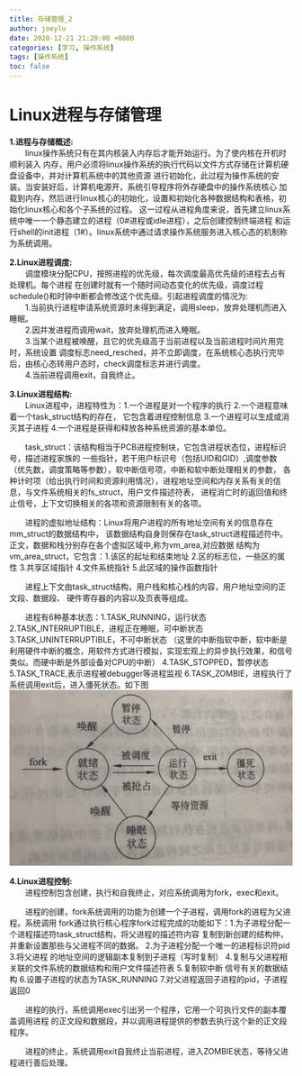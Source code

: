 ```yaml
---
title: 存储管理_2
author: joeylu
date: 2020-12-21 21:20:00 +0800
categories: [学习, 操作系统]
tags: [操作系统]
toc: false
---
```

# Linux进程与存储管理
**1.进程与存储概述:**  
&ensp;&ensp;&ensp;&ensp;linux操作系统只有在其内核装入内存后才能开始运行。为了使内核在开机时顺利装入
内存，用户必须将linux操作系统的执行代码以文件方式存储在计算机硬盘设备中，并对计算机系统中的其他资源
进行初始化，此过程为操作系统的安装。当安装好后，计算机电源开，系统引导程序将外存硬盘中的操作系统核心
加载到内存，然后进行linux核心的初始化，设置和初始化各种数据结构和表格，初始化linux核心和各个子系统的过程。
这一过程从进程角度来说，首先建立linux系统中唯一一个静态建立的进程（0#进程或idle进程），之后创建控制终端进程
和运行shell的init进程（1#）。linux系统中通过请求操作系统服务进入核心态的机制称为系统调用。  
  
**2.Linux进程调度:**  
&ensp;&ensp;&ensp;&ensp;调度模块分配CPU，按照进程的优先级，每次调度最高优先级的进程去占有处理机。每个进程
在创建时就有一个随时间动态变化的优先级，调度过程schedule()和时钟中断都会修改这个优先级。引起进程调度的情况为:  
&ensp;&ensp;&ensp;&ensp;1.当前执行进程申请系统资源时未得到满足，调用sleep，放弃处理机而进入睡眠。  
&ensp;&ensp;&ensp;&ensp;2.因并发进程而调用wait，放弃处理机而进入睡眠。  
&ensp;&ensp;&ensp;&ensp;3.当某个进程被唤醒，且它的优先级高于当前进程以及当前进程时间片用完时，系统设置
调度标志need_resched，并不立即调度，在系统核心态执行完毕后，由核心态转用户态时，check调度标志并进行调度。  
&ensp;&ensp;&ensp;&ensp;4.当前进程调用exit，自我终止。  
  
**3.Linux进程结构:**  
&ensp;&ensp;&ensp;&ensp;Linux进程中，进程特性为：1.一个进程是对一个程序的执行 2.一个进程意味着一个task_struct结构的存在，
它包含着进程控制信息 3.一个进程可以生成或消灭其子进程 4.一个进程是获得和释放各种系统资源的基本单位。  
  
&ensp;&ensp;&ensp;&ensp;task_struct：该结构相当于PCB进程控制块，它包含进程状态位，进程标识号，描述进程家族的
一些指针，若干用户标识号（包括UID和GID）,调度参数（优先数，调度策略等参数），软中断信号项，中断和软中断处理相关的参数，
各种计时项（给出执行时间和资源利用情况），进程地址空间和内存关系有关的信息，与文件系统相关的fs_struct，用户文件描述符表，
进程消亡时的返回值和终止信号，上下文切换相关的各项和资源限制有关的各项。  
  
&ensp;&ensp;&ensp;&ensp;进程的虚拟地址结构：Linux将用户进程的所有地址空间有关的信息存在mm_struct的数据结构中，
该数据结构自身则保存在task_struct进程描述符中。正文，数据和栈分别存在各个虚拟区域中,称为vm_area,对应数据
结构为vm_area_struct，它包含：1.该区的起址和结束地址 2.区的标志位，一些区的属性 3.共享区域指针 4.文件系统指针 5.此区域的操作函数指针  

&ensp;&ensp;&ensp;&ensp;进程上下文由task_struct结构，用户栈和核心栈的内容，用户地址空间的正文段、数据段、
硬件寄存器的内容以及页表等组成。  
  
&ensp;&ensp;&ensp;&ensp;进程有6种基本状态：1.TASK_RUNNING，运行状态 2.TASK_INTERRUPTIBLE，进程正在睡眠，可中断状态 3.TASK_UNINTERRUPTIBLE，不可中断状态
（这里的中断指软中断，软中断是利用硬件中断的概念，用软件方式进行模拟，实现宏观上的异步执行效果，和信号类似。而硬中断是外部设备对CPU的中断） 
4.TASK_STOPPED，暂停状态 5.TASK_TRACE,表示进程被debugger等进程监视 6.TASK_ZOMBIE，进程执行了系统调用exit后，进入僵死状态。如下图  
![joey 图标](/assets/img/sample/5_1.jpg)  

**4.Linux进程控制:**  
&ensp;&ensp;&ensp;&ensp;进程控制包含创建，执行和自我终止，对应系统调用为fork，exec和exit。  
  
&ensp;&ensp;&ensp;&ensp;进程的创建，fork系统调用的功能为创建一个子进程，调用fork的进程为父进程。系统调用
fork通过执行核心程序fork过程完成的功能如下：1.为子进程分配一个进程描述符task_struct结构，将父进程的描述符内容
复制到新创建的结构仲，并重新设置那些与父进程不同的数据。 2.为子进程分配一个唯一的进程标识符pid 3.将父进程
的地址空间的逻辑副本复制到子进程（写时复制） 4.复制与父进程相关联的文件系统的数据结构和用户文件描述符表  5.复制软中断
信号有关的数据结构 6.设置子进程的状态为TASK_RUNNING 7.对父进程返回子进程的pid，子进程返回0
  
&ensp;&ensp;&ensp;&ensp;进程的执行，系统调用exec引出另一个程序，它用一个可执行文件的副本覆盖调用进程
的正文段和数据段，并以调用进程提供的参数去执行这个新的正文段程序。  
  
&ensp;&ensp;&ensp;&ensp;进程的终止，系统调用exit自我终止当前进程，进入ZOMBIE状态，等待父进程进行善后处理。  